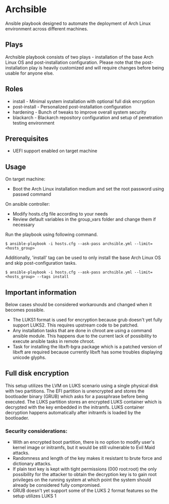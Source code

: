 # Archsible
Ansible playbook designed to automate the deployment of Arch Linux environment across different machines.

## Plays
Archsible playbook consists of two plays - installation of the base Arch Linux OS and post-installation configuration.
Please note that the post-installation play is heavily customized and will require changes before being usable for anyone else.

## Roles
- install - Minimal system installation with optional full disk encryption
- post-install - Personalized post-installation configuration
- hardening - Bunch of tweaks to improve overall system security
- blackarch - Blackarch repository configuration and setup of penetration testing environment

## Prerequisites
- UEFI support enabled on target machine

## Usage
On target machine:
- Boot the Arch Linux installation medium and set the root password using passwd command

On ansible controller:
- Modify hosts.cfg file according to your needs
- Review default variables in the group_vars folder and change them if necessary

Run the playbook using following command.
```
$ ansible-playbook -i hosts.cfg --ask-pass archsible.yml --limit=<hosts_group>
```
Additionally, 'install' tag can be used to only install the base Arch Linux OS and skip post-configuration tasks.
```
$ ansible-playbook -i hosts.cfg --ask-pass archsible.yml --limit=<hosts_group> --tags install
```
## Important information 
Below cases should be considered workarounds and changed when it becomes possible.
- The LUKS1 format is used for encryption because grub doesn't yet fully support LUKS2. This requires upstream code to be patched.
- Any installation tasks that are done in chroot are using a command ansible module. This happens due to the current lack of possibility to execute ansible tasks in remote chroot.
- Task for installing the libxft-bgra package which is a patched version of libxft are required because currently libxft has some troubles displaying unicode glyphs.

## Full disk encryption
This setup utilizes the LVM on LUKS scenario using a single physical disk with two partitions.
The EFI partition is unencrypted and stores the bootloader binary (GRUB) which asks for a passphrase before being executed. 
The LUKS partition stores an encrypted LUKS container which is decrypted with the key embedded in the initramfs.
LUKS container decryption happens automatically after initramfs is loaded by the bootloader.

### Security considerations:
- With an encrypted boot partition, there is no option to modify user's kernel image or initramfs, but it would be still vulnerable to Evil Maid attacks.
- Randomness and length of the key makes it resistant to brute force and dictionary attacks.
- If plain text key is kept with tight permissions (000 root:root) the only possibility for the attacker to obtain the decryption key is to gain root privileges on the running system at which point the system should already be considered fully compromised.
- GRUB doesn't yet support some of the LUKS 2 format features so the setup utilizes LUKS 1
